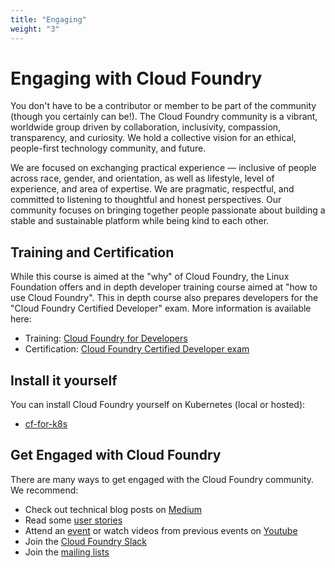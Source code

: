 ```yaml
---
title: "Engaging"
weight: "3"
---
```


# Engaging with Cloud Foundry

You don't have to be a contributor or member to be part of the community (though you certainly can be!).  The Cloud Foundry community is a vibrant, worldwide group driven by collaboration, inclusivity, compassion, transparency, and curiosity. We hold a collective vision for an ethical, people-first technology community, and future.

We are focused on exchanging practical experience — inclusive of people across race, gender, and orientation, as well as lifestyle, level of experience, and area of expertise. We are pragmatic, respectful, and committed to listening to thoughtful and honest perspectives. Our community focuses on bringing together people passionate about building a stable and sustainable platform while being kind to each other. 

## Training and Certification

While this course is aimed at the "why" of Cloud Foundry, the Linux Foundation offers and in depth developer training course aimed at "how to use Cloud Foundry". This in depth course also prepares developers for the "Cloud Foundry Certified Developer" exam. More information is available here:

- Training: [Cloud Foundry for Developers](https://training.linuxfoundation.org/training/cloud-foundry-for-developers/)
- Certification: [Cloud Foundry Certified Developer exam](https://training.linuxfoundation.org/certification/cloud-foundry-certified-developer-cfcd/)

## Install it yourself

You can install Cloud Foundry yourself on Kubernetes (local or hosted):

- [cf-for-k8s](https://github.com/cloudfoundry/cf-for-k8s)

## Get Engaged with Cloud Foundry

There are many ways to get engaged with the Cloud Foundry community. We recommend:

- Check out technical blog posts on [Medium](https://medium.com/cloud-foundry-foundation)
- Read some [user stories](https://www.cloudfoundry.org/user-stories/)
- Attend an [event](https://www.cloudfoundry.org/events/) or watch videos from previous events on [Youtube](https://www.youtube.com/channel/UC0ZYS0Y7b5oiVLvxGf4magw)
- Join the [Cloud Foundry Slack](https://slack.cloudfoundry.org/)
- Join the [mailing lists](https://lists.cloudfoundry.org/g/announce)

